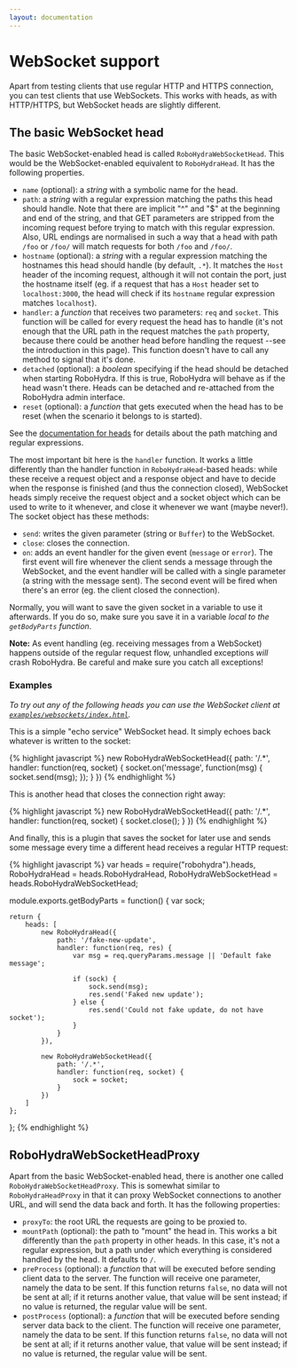 ```yaml
---
layout: documentation
---
```

WebSocket support
=================

Apart from testing clients that use regular HTTP and HTTPS connection,
you can test clients that use WebSockets. This works with heads, as
with HTTP/HTTPS, but WebSocket heads are slightly different.


The basic WebSocket head
------------------------

The basic WebSocket-enabled head is called
`RoboHydraWebSocketHead`. This would be the WebSocket-enabled
equivalent to `RoboHydraHead`. It has the following properties.

* `name` (optional): a *string* with a symbolic name for the head.
* `path`: a *string* with a regular expression matching the paths this
  head should handle. Note that there are implicit "^" and "$" at the
  beginning and end of the string, and that GET parameters are
  stripped from the incoming request before trying to match with this
  regular expression. Also, URL endings are normalised in such a way
  that a head with path `/foo` or `/foo/` will match requests for both
  `/foo` and `/foo/`.
* `hostname` (optional): a *string* with a regular expression matching
  the hostnames this head should handle (by default, `.*`). It matches
  the `Host` header of the incoming request, although it will not
  contain the port, just the hostname itself (eg. if a request that
  has a `Host` header set to `localhost:3000`, the head will check if
  its `hostname` regular expression matches `localhost`).
* `handler`: a *function* that receives two parameters: `req`
  and `socket`. This function will be called for every request the head
  has to handle (it's not enough that the URL path in the request
  matches the `path` property, because there could be another head
  before handling the request --see the introduction in this
  page). This function doesn't have to call any method to signal that
  it's done.
* `detached` (optional): a *boolean* specifying if the head should be
  detached when starting RoboHydra. If this is true, RoboHydra will
  behave as if the head wasn't there. Heads can be detached and
  re-attached from the RoboHydra admin interface.
* `reset` (optional): a *function* that gets executed when the head
  has to be reset (when the scenario it belongs to is started).

See the [documentation for heads](../heads) for details about the path
matching and regular expressions.

The most important bit here is the `handler` function. It works a
little differently than the handler function in `RoboHydraHead`-based
heads: while these receive a request object and a response object and
have to decide when the response is finished (and thus the connection
closed), WebSocket heads simply receive the request object and a
socket object which can be used to write to it whenever, and close it
whenever we want (maybe never!). The socket object has these methods:

* `send`: writes the given parameter (string or `Buffer`) to the
  WebSocket.
* `close`: closes the connection.
* `on`: adds an event handler for the given event (`message` or
  `error`). The first event will fire whenever the client sends a
  message through the WebSocket, and the event handler will be called
  with a single parameter (a string with the message sent). The second
  event will be fired when there's an error (eg. the client closed the
  connection).

Normally, you will want to save the given socket in a variable to use
it afterwards. If you do so, make sure you save it in a variable
_local to the `getBodyParts` function_.

**Note:** As event handling (eg. receiving messages from a WebSocket)
happens outside of the regular request flow, unhandled exceptions
_will_ crash RoboHydra. Be careful and make sure you catch all
exceptions!


### Examples

_To try out any of the following heads you can use the WebSocket client at [`examples/websockets/index.html`](https://github.com/robohydra/robohydra/blob/master/examples/websockets/index.html)._

This is a simple "echo service" WebSocket head. It simply echoes back
whatever is written to the socket:

{% highlight javascript %}
new RoboHydraWebSocketHead({
    path: '/.*',
    handler: function(req, socket) {
        socket.on('message', function(msg) {
            socket.send(msg);
        });
    }
})
{% endhighlight %}

This is another head that closes the connection right away:

{% highlight javascript %}
new RoboHydraWebSocketHead({
    path: '/.*',
    handler: function(req, socket) {
        socket.close();
    }
})
{% endhighlight %}

And finally, this is a plugin that saves the socket for later use and
sends some message every time a different head receives a regular
HTTP request:

{% highlight javascript %}
var heads                  = require("robohydra").heads,
    RoboHydraHead          = heads.RoboHydraHead,
    RoboHydraWebSocketHead = heads.RoboHydraWebSocketHead;

module.exports.getBodyParts = function() {
    var sock;

    return {
        heads: [
            new RoboHydraHead({
                path: '/fake-new-update',
                handler: function(req, res) {
                    var msg = req.queryParams.message || 'Default fake message';

                    if (sock) {
                        sock.send(msg);
                        res.send('Faked new update');
                    } else {
                        res.send('Could not fake update, do not have socket');
                    }
                }
            }),

            new RoboHydraWebSocketHead({
                path: '/.*',
                handler: function(req, socket) {
                    sock = socket;
                }
            })
        ]
    };
};
{% endhighlight %}


RoboHydraWebSocketHeadProxy
---------------------------

Apart from the basic WebSocket-enabled head, there is another one
called `RoboHydraWebSocketHeadProxy`. This is somewhat similar to
`RoboHydraHeadProxy` in that it can proxy WebSocket connections to
another URL, and will send the data back and forth. It has the
following properties:

* `proxyTo`: the root URL the requests are going to be proxied to.
* `mountPath` (optional): the path to "mount" the head in. This works
  a bit differently than the `path` property in other heads. In this
  case, it's not a regular expression, but a path under which
  everything is considered handled by the head. It defaults to `/`.
* `preProcess` (optional): a *function* that will be executed before
  sending client data to the server. The function will receive one
  parameter, namely the data to be sent. If this function returns
  `false`, no data will not be sent at all; if it returns another
  value, that value will be sent instead; if no value is returned, the
  regular value will be sent.
* `postProcess` (optional): a *function* that will be executed before
  sending server data back to the client. The function will receive one
  parameter, namely the data to be sent. If this function returns
  `false`, no data will not be sent at all; if it returns another
  value, that value will be sent instead; if no value is returned, the
  regular value will be sent.

